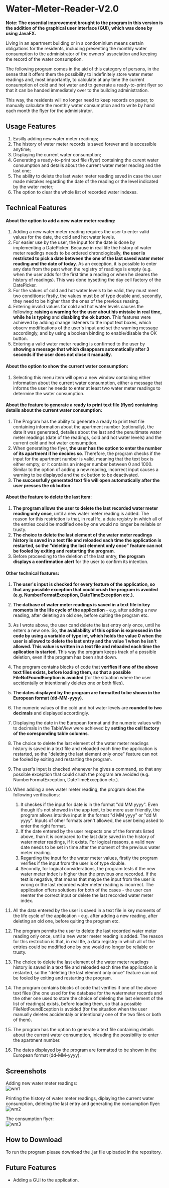 # Water-Meter-Reader-V2.0

**Note: The essential improvement brought to the program in this version is the addition of the graphical user interface (GUI), which was done by using JavaFX.**

Living in an apartment building or in a condominium means certain obligations for the residents, including presenting the monthly water consumption to the administrator of the owners' association and keeping the record of the water consumption.

The following program comes in the aid of this category of persons, in the sense that it offers them the possibility to indefinitely store water meter readings and, most importantly, to calculate at any time the current consumption of cold and hot water and to generate a ready-to-print flyer so that it can be handed immediately over to the building administration.

This way, the residents will no longer need to keep records on paper, to manually calculate the monthly water consumption and to write by hand each month the flyer for the administrator.

## Usage Features
1. Easilly adding new water meter readings;
2. The history of water meter records is saved forever and is accessible anytime;
3. Displaying the current water consumption;
4. Generating a ready-to-print text file (flyer) containing the curent water consumption and details about the current water meter reading and the last one;
5. The ability to delete the last water meter reading saved in case the user made mistakes regarding the date of the reading or the level indicated by the water meter;
6. The option to clear the whole list of recorded water indexes.

## Technical Features

#### About the option to add a new water meter reading:
1. Adding a new water meter reading requires the user to enter valid values for the date, the cold and hot water levels.
2. For easier use by the user, the input for the date is done by implementing a DatePicker. Because in real life the history of water meter readings needs to be ordered chronologically, **the user is restricted to pick a date between the one of the last saved water meter reading and the date of today**. As an exception, it is possible to enter any date from the past when the registry of readings is empty (e.g. when the user adds for the first time a reading or when he cleares the history of readings). This was done bysetting the day cell factory of the DatePicker.
3. For the values of cold and hot water levels to be valid, they must meet two conditions: firstly, the values must be of type double and, secondly, they need to be higher than the ones of the previous reasing.
4. Entering invalid values for cold and hot water levels causes the following: **raising a warning for the user about his mistake in real time, while he is typing** and **disabling the ok button**. This features were achieved by adding change listeners to the input text boxes, which observ modifications of the user's input and set the warning message accordingly, and by using a boolean binding to enable/disable the OK button.
5. Entering a valid water meter reading is confirmed to the user by **showing a message that which disappears automatically after 3 seconds if the user does not close it manually**.

#### About the option to show the current water consumption:
1. Selecting this menu item will open a new window containing either information about the current water consumption, either a message that informs the user he needs to enter at least two water meter readings to determine the water consumption.

#### About the feature to generate a ready to print text file (flyer) containing details about the current water consumption:
1. The Program has the ability to generate a ready to print text file containing information about the apartment number (optionally), the date it was generated, detailes about the last and the penultimate water meter readings (date of the readings, cold and hot water levels) and the current cold and hot water consumption.
2. When generating the flyer, **the user has the option to enter the number of its apartment if he decides so**. Therefore, the program checks if the input for the apartment number is valid, meaning that the text box is either empty, or it contains an integer number between 0 and 1000. Similar to the option of adding a new reading, incorrect input causes a warning to be displayed and the ok button to be deactivated.
3. **The successfully generated text file will open automatically after the user presses the ok button**.

#### About the feature to delete the last item:
1. **The program allows the user to delete the last recorded water meter reading only once**, until a new water meter reading is added. The reason for this restriction is that, in real lfe, a data registry in which all of the entries could be modified one by one would no longer be reliable or trusty.
2. **The choice to delete the last element of the water meter readings history is saved in a text file and reloaded each time the application is restarted, so the "deleting the last element only once" feature can not be fooled by exiting and restarting the program**.
3. Before proceeding to the deletion of the last entry, **the program displays a confirmation alert** for the user to confirm its intention.

#### Other technical features:
1. **The user's input is checked for every feature of the application, so that any possible exception that could crush the program is avoided (e.g. NumberFormatException, DateTimeException etc.).**
2. **The datbase of water meter readings is saved in a text file in key moments in the life cycle of the application** - e.g. after adding a new reading, after deleting an old one, before quiting the program etc.
3. As I wrote above, the user cand delete the last entry only once, until he enters a new one. So, **the availability of this option is expressed in the code by using a variable of type int, which holds the value 0 when the user is allowed to delete the last entry and the value 1 when he isn't allowed. This value is written in a text file and reloaded each time the aplication is started**. This way the program keeps track of a possible deletion, even if the program has been shut down.
4. The program contains blocks of code that **verifies if one of the above text files exists, before loading them, so that a possible FileNotFoundEception is avoided** (for the situation where the user accidentally or intentionally deletes one or both files).
5. **The dates displayed by the program are formatted to be shown in the European format (dd-MM-yyyy)**.
6. The numeric values of the cold and hot water levels are **rounded to two decimals** and displayed accordingly.
7. Displaying the date in the European format and the numeric values with to decimals in the TableView were achieved by **setting the cell factory of the coresponding table columns**.


5. The choice to delete the last element of the water meter readings history is saved in a text file and reloaded each time the application is restarted, so the "deleting the last element only once" feature can not be fooled by exiting and restarting the program.


1. The user's input is checked whenever he gives a command, so that any possible exception that could crush the program are avoided (e.g. NumberFormatException, DateTimeException etc.).
2. When adding a new water meter reading, the program does the following verifications:
    1) It checkes if the input for date is in the format "dd MM yyyy". Even though it's not showed in the app text, to be more user friendly, the program allows intuitive input in the format "d MM yyyy" or "dd M yyyy". Inputs of other formats aren't allowed, the user being asked to enter the right format.
    2) If the date entered by the user respects one of the formats listed above, than it is compared to the last date saved in the history of water meter readings, if it exists. For logical reasons, a valid new date needs to be set in time after the moment of the previous water meter reading.
    3) Regarding the input for the water meter values, firstly the program verifies if the input from the user is of type double.
    4) Secondly, for logical considerations, the program tests if the new water meter index is higher than the previous one recorded. If the test is negative, that means that maybe the input from the user is wrong or the last recorded water meter reading is incorrect. The application offers solutions for both of the cases - the user can reenter the correct input or delete the last recorded water meter index.
3. All the data entered by the user is saved in a text file in key moments of the life cycle of the application - e.g. after adding a new reading, after deleting an old one, before quiting the program etc.
4. The program permits the user to delete the last recorded water meter reading only once, until a new water meter reading is added. The reason for this restriction is that, in real lfe, a data registry in which all of the entries could be modified one by one would no longer be reliable or trusty.
5. The choice to delete the last element of the water meter readings history is saved in a text file and reloaded each time the application is restarted, so the "deleting the last element only once" feature can not be fooled by exiting and restarting the program.
6. The program contains blocks of code that verifies if one of the above text files (the one used for the database for the watermeter records and the other one used to store the choice of deleting the last element of the list of readings) exists, before loading them, so that a possible FileNotFoundEception is avoided (for the situation when the user   manually deletes accidentaly or intentionaly one of the two files or both of them).
7. The program has the option to generate a text file containing details about the current water consumption, inlcuding the possibility to enter the apartment number.
8. The dates displayed by the program are formatted to be shown in the European format (dd-MM-yyyy).

## Screenshots
Adding new water meter readings:\
![wm1](https://user-images.githubusercontent.com/90447306/135104862-81f0d966-1433-4ec1-b6fc-65d9b437446d.jpg)

Printing the history of water meter readings, diplaying the current water consumption, deleting the last entry and generating the consumption flyer:\
![wm2](https://user-images.githubusercontent.com/90447306/135104865-23462b3e-0d16-4317-95d1-26ad232c3e22.jpg)

The consumption flyer:\
![wm3](https://user-images.githubusercontent.com/90447306/135104869-29e92f2a-ab30-4f82-bfa1-75d95b785b7f.jpg)

## How to Download
To run the program please download the .jar file uploaded in the repository.

## Future Features
- Adding a GUI to the application.


